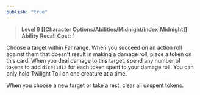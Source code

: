 ```yaml
---
publish: "true"
---
```

> **Level 9 [[Character Options/Abilities/Midnight/index|Midnight]] Ability**
> **Recall Cost:** 1

Choose a target within Far range. When you succeed on an action roll against them that doesn’t result in making a damage roll, place a token on this card. When you deal damage to this target, spend any number of tokens to add  `dice:1d12` for each token spent to your damage roll. You can only hold Twilight Toll on one creature at a time.

When you choose a new target or take a rest, clear all unspent tokens.
